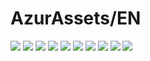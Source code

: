 # AzurAssets/EN
![](https://img.shields.io/badge/EN-9.1.167-blue?style=flat-square)
![](https://img.shields.io/badge/CV-615-blue?style=flat-square)
![](https://img.shields.io/badge/L2D-691-blue?style=flat-square)
![](https://img.shields.io/badge/PIC-24-blue?style=flat-square)
![](https://img.shields.io/badge/BGM-26-blue?style=flat-square)
![](https://img.shields.io/badge/CIPHER-56-blue?style=flat-square)
![](https://img.shields.io/badge/MANGA-80-blue?style=flat-square)
![](https://img.shields.io/badge/PAINTING-330-blue?style=flat-square)
![](https://img.shields.io/badge/DORM-116-blue?style=flat-square)
![](https://img.shields.io/badge/MAP-1-blue?style=flat-square)